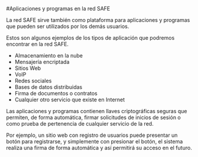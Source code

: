 #Aplicaciones y programas en la red SAFE

La red SAFE sirve también como plataforma para aplicaciones y programas que pueden ser utilizados por los demás usuarios.

Estos son algunos ejemplos de los tipos de aplicación que podremos encontrar en la red SAFE.

* Almacenamiento en la nube
* Mensajería encriptada
* Sitios Web
* VoIP
* Redes sociales
* Bases de datos distribuidas
* Firma de documentos o contratos
* Cualquier otro servicio que existe en Internet

Las aplicaciones y programas contienen llaves criptográficas seguras que permiten, de forma automática, firmar solicitudes de inicios de sesión o como prueba de pertenencia de cualquier servicio de la red.

Por ejemplo, un sitio web con registro de usuarios puede presentar un botón para registrarse, y simplemente con presionar el botón, el sistema realiza una firma de forma automática y así permitirá su acceso en el futuro.
